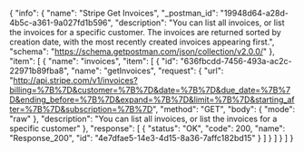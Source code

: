 {
  "info": {
    "name": "Stripe Get Invoices",
    "_postman_id": "19948d64-a28d-4b5c-a361-9a027fd1b596",
    "description": "You can list all invoices, or list the invoices for a specific customer. The invoices are returned sorted by creation date, with the most recently created invoices appearing first.",
    "schema": "https://schema.getpostman.com/json/collection/v2.0.0/"
  },
  "item": [
    {
      "name": "invoices",
      "item": [
        {
          "id": "636fbcdd-7456-493a-ac2c-22971b89fba8",
          "name": "getInvoices",
          "request": {
            "url": "http://api.stripe.com/v1/invoices?billing=%7B%7D&customer=%7B%7D&date=%7B%7D&due_date=%7B%7D&ending_before=%7B%7D&expand=%7B%7D&limit=%7B%7D&starting_after=%7B%7D&subscription=%7B%7D",
            "method": "GET",
            "body": {
              "mode": "raw"
            },
            "description": "You can list all invoices, or list the invoices for a specific customer"
          },
          "response": [
            {
              "status": "OK",
              "code": 200,
              "name": "Response_200",
              "id": "4e7dfae5-14e3-4d15-8a36-7affc182bd15"
            }
          ]
        }
      ]
    }
  ]
}